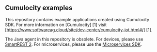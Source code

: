 Cumulocity examples
---------------

This repository contains example applications created using Cumulocity SDK. For more information on [Cumulocity] [1] visit [https://www.softwareag.cloud/site/dev-center/cumulocity-iot.html#/] [1].

The Java agent in this repository is obsolete. For devices, please use [SmartREST 2](https://cumulocity.com/guides/device-sdk/mqtt/). For microservices, please use the [Microservices SDK](https://cumulocity.com/guides/microservice-sdk/introduction/).
